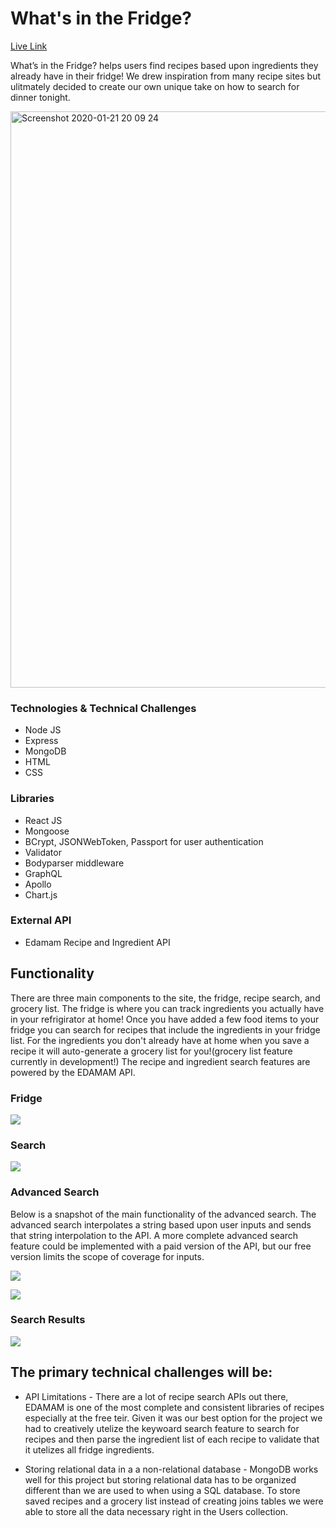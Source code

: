 # What's in the Fridge?

[Live Link](http://whatsinthefridgetonight.herokuapp.com/#/)

What’s in the Fridge? helps users find recipes based upon ingredients they already have in their fridge! We drew inspiration from many recipe sites but ulitmately decided to create our own unique take on how to search for dinner tonight.

<img width="922" alt="Screenshot 2020-01-21 20 09 24" src="https://user-images.githubusercontent.com/34895686/72864872-7be54d80-3c8a-11ea-9220-93d416e28963.png">

### Technologies & Technical Challenges
* Node JS
* Express
* MongoDB
* HTML
* CSS

### Libraries
* React JS
* Mongoose
* BCrypt, JSONWebToken, Passport for user authentication
* Validator
* Bodyparser middleware
* GraphQL
* Apollo
* Chart.js

### External API
* Edamam Recipe and Ingredient API

## Functionality

There are three main components to the site, the fridge, recipe search, and grocery list. The fridge is where you can track ingredients you actually have in your refrigirator at home! Once you have added a few food items to your fridge you can search for recipes that include the ingredients in your fridge list. For the ingredients you don't already have at home when you save a recipe it will auto-generate a grocery list for you!(grocery list feature currently in development!) The recipe and ingredient search features are powered by the EDAMAM API.

### Fridge

![](https://user-images.githubusercontent.com/29221213/73306539-0b868100-41e2-11ea-8628-ddb2e0254810.png)

### Search 

![](https://user-images.githubusercontent.com/29221213/73306878-b4cd7700-41e2-11ea-8bba-592f73829556.png)

### Advanced Search
Below is a snapshot of the main functionality of the advanced search. The advanced search interpolates a string based upon user inputs and sends that string interpolation to the API. A more complete advanced search feature could be implemented with a paid version of the API, but our free version limits the scope of coverage for inputs. 

![](https://user-images.githubusercontent.com/29221213/73307923-c57eec80-41e4-11ea-88f4-07fe905e15a8.png)

![](https://user-images.githubusercontent.com/29221213/73307935-cadc3700-41e4-11ea-8b40-41996c15580d.png)

### Search Results

![](https://user-images.githubusercontent.com/29221213/73307250-75ebf100-41e3-11ea-80f0-bcfb08f4ce3a.png)

## The primary technical challenges will be:
* API Limitations - There are a lot of recipe search APIs out there, EDAMAM is one of the most complete and consistent libraries of recipes especially at the free teir. Given it was our best option for the project we had to creatively utelize the keywoard search feature to search for recipes and then parse the ingredient list of each recipe to validate that it utelizes all fridge ingredients.

* Storing relational data in a a non-relational database - MongoDB works well for this project but storing relational data has to be organized different than we are used to when using a SQL database. To store saved recipes and a grocery list instead of creating joins tables we were able to store all the data necessary right in the Users collection. 



